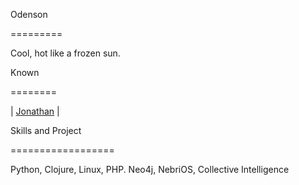 Odenson

=========


Cool, hot like a frozen sun.


Known 

========


| [Jonathan](https://github.com/jonathan-kosgei) |


Skills and Project

==================

Python, Clojure, Linux, PHP. Neo4j, NebriOS, Collective Intelligence
